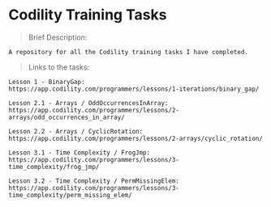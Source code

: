 # Codility Training Tasks

> Brief Description:

    A repository for all the Codility training tasks I have completed.
    

> Links to the tasks:
    
    Lesson 1 - BinaryGap:
    https://app.codility.com/programmers/lessons/1-iterations/binary_gap/
    
    Lesson 2.1 - Arrays / OddOccurrencesInArray:
    https://app.codility.com/programmers/lessons/2-arrays/odd_occurrences_in_array/

    Lesson 2.2 - Arrays / CyclicRotation:
    https://app.codility.com/programmers/lessons/2-arrays/cyclic_rotation/
    
    Lesson 3.1 - Time Complexity / FrogJmp:
    https://app.codility.com/programmers/lessons/3-time_complexity/frog_jmp/
    
    Lesson 3.2 - Time Complexity / PermMissingElem:
    https://app.codility.com/programmers/lessons/3-time_complexity/perm_missing_elem/

